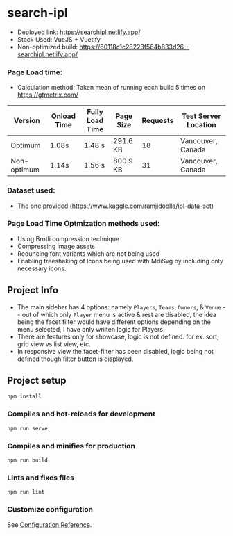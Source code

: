 # search-ipl

* Deployed link: https://searchipl.netlify.app/
* Stack Used: VueJS + Vuetify
* Non-optimized build: https://60118c1c28223f564b833d26--searchipl.netlify.app/

### Page Load time:
* Calculation method: Taken mean of running each build 5 times on https://gtmetrix.com/

| Version     | Onload Time | Fully Load Time | Page Size | Requests | Test Server Location |   
|-------------|-------------|----------------|-----------|----------| ----------|
| Optimum     |     1.08s     |   1.48 s       | 291.6 KB  | 18       |   Vancouver, Canada |
| Non-optimum |        1.14s       |    1.56 s      | 800.9 KB  | 31       |   Vancouver, Canada |
   


### Dataset used:
* The one provided (https://www.kaggle.com/ramjidoolla/ipl-data-set)

### Page Load Time Optmization methods used:
* Using Brotli compression technique 
* Compressing image assets
* Reduncing font variants which are not being used
* Enabling treeshaking of Icons being used with MdiSvg by including only necessary icons.


## Project Info

* The main sidebar has 4 options: namely `Players`, `Teams`, `Owners`, & `Venue` -- out of which only `Player` menu is active & rest are disabled, the idea being the facet filter would have different options depending on the menu selected, I have only wriiten logic for Players.
* There are features only for showcase, logic is not defined. for ex. sort, grid view vs list view, etc.
* In responsive view the facet-filter has been disabled, logic being not defined though filter button is displayed.



## Project setup
```
npm install
```

### Compiles and hot-reloads for development
```
npm run serve
```

### Compiles and minifies for production
```
npm run build
```

### Lints and fixes files
```
npm run lint
```

### Customize configuration
See [Configuration Reference](https://cli.vuejs.org/config/).
